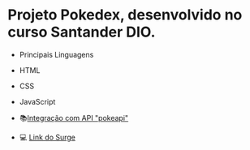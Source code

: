 # Projeto Pokedex, desenvolvido no curso Santander DIO.
- Principais Linguagens
- HTML
- CSS
- JavaScript

- 📚[Integração com API "pokeapi"](https://pokeapi.co/api/v2/pokemon)

- 💻 [Link do Surge](http://even-machine.surge.sh/)